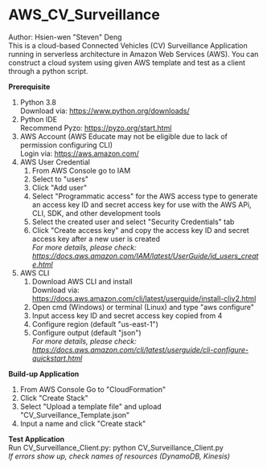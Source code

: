 # AWS_CV_Surveillance
Author: Hsien-wen "Steven" Deng\
This is a cloud-based Connected Vehicles (CV) Surveillance Application running in serverless architecture in Amazon Web Services (AWS). You can construct a cloud system using given AWS template and test as a client through a python script.

**Prerequisite**
1. Python 3.8\
   Download via: https://www.python.org/downloads/
2. Python IDE\
   Recommend Pyzo: https://pyzo.org/start.html
3. AWS Account (AWS Educate may not be eligible due to lack of permission configuring CLI)\
   Login via: https://aws.amazon.com/
4. AWS User Credential 
   1) From AWS Console go to IAM
   2) Select to "users"
   3) Click "Add user"
   4) Select "Programmatic access" for the AWS access type to generate an access key ID and secret access key for use with the AWS APi, CLI, SDK, and other development tools
   5) Select the created user and select "Security Credentials" tab
   6) Click "Create access key" and copy the access key ID and secret access key after a new user is created\
*For more details, please check: https://docs.aws.amazon.com/IAM/latest/UserGuide/id_users_create.html*
5. AWS CLI
   1) Download AWS CLI and install\
Download via: https://docs.aws.amazon.com/cli/latest/userguide/install-cliv2.html 
   2) Open cmd (Windows) or terminal (Linux) and type "aws configure"
   3) Input access key ID and secret access key copied from 4
   4) Configure region (default "us-east-1")
   5) Configure output (default "json")\
*For more details, please check: https://docs.aws.amazon.com/cli/latest/userguide/cli-configure-quickstart.html*
   
**Build-up Application** 
1. From AWS Console Go to "CloudFormation"
2. Click "Create Stack"
3. Select "Upload a template file" and upload "CV_Surveillance_Template.json"
4. Input a name and click "Create stack"

**Test Application**\
   Run CV_Surveillance_Client.py: python CV_Surveillance_Client.py\
   *If errors show up, check names of resources (DynamoDB, Kinesis)*
